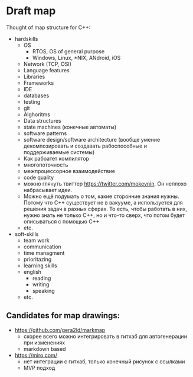 # Draft map

Thought of map structure for C++:

- hardskills
    - OS
        - RTOS, OS of general purpose
        - Windows, Linux, *NIX, ANdroid, iOS
    - Network (TCP, OSI)
    - Language features
    - Libraries
    - Frameworks
    - IDE
    - databases
    - testing
    - git
    - Alghoritms
    - Data structures
    - state machines (конечные автоматы)
    - software patterns
    - software design/software architecture (вообще умение декомпозировать и создавать рабоспособные и поддерживаемые системы)
    - Как рабоатет компилятор
    - многопоточность
    - межпроцессорное взаимодействие
    - code quality
    - можно глянуть твиттер https://twitter.com/mokevnin. Он неплохо набрасывает идеи.
    - Можно ещё подумать о том, какие сторонние знания нужны. Потому что C++ существует не в вакууме, а используется для решения задач в рахных сферах. То есть, чтобы работать в них, нужно знать не только  С++, но и что-то сверх, что потом будет описываться с помощью C++
    - etc.
- soft-skills
    - team work
    - communication
    - time managment
    - prioritazing
    - learning skills
    - english
        - reading
        - writing
        - speaking
    - etc.

## Candidates for map drawings:
- https://github.com/gera2ld/markmap
    - скорее всего можно интегрировать в гитхаб для автогенерации при изменениях
    - markdown based
- https://miro.com/
    - нет интеграции с гитхаб, только конечный рисунок с ссылками
    - MVP подход